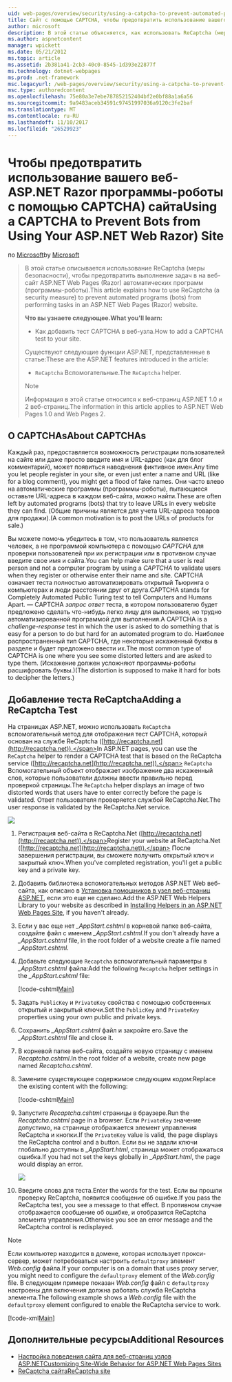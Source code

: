 ```yaml
---
uid: web-pages/overview/security/using-a-catpcha-to-prevent-automated-programs-bots-from-using-your-aspnet-web-site
title: Сайт с помощью CAPTCHA, чтобы предотвратить использование вашего веб-ASP.NET Razor программы-роботы) | Документы Microsoft
author: microsoft
description: В этой статье объясняется, как использовать ReCaptcha (меры безопасности), чтобы предотвратить выполнение задач в веб-страниц ASP.NET (Razor) автоматические программы (программы-роботы) мы...
ms.author: aspnetcontent
manager: wpickett
ms.date: 05/21/2012
ms.topic: article
ms.assetid: 2b381a41-2cb3-40c0-8545-1d393e22877f
ms.technology: dotnet-webpages
ms.prod: .net-framework
msc.legacyurl: /web-pages/overview/security/using-a-catpcha-to-prevent-automated-programs-bots-from-using-your-aspnet-web-site
msc.type: authoredcontent
ms.openlocfilehash: 75e80a3e7ebe787852152404bf2e0bf88a1a6a56
ms.sourcegitcommit: 9a9483aceb34591c97451997036a9120c3fe2baf
ms.translationtype: MT
ms.contentlocale: ru-RU
ms.lasthandoff: 11/10/2017
ms.locfileid: "26529923"
---
```

<a name="using-a-captcha-to-prevent-bots-from-using-your-aspnet-web-razor-site"></a><span data-ttu-id="a8e44-103">Чтобы предотвратить использование вашего веб-ASP.NET Razor программы-роботы с помощью CAPTCHA) сайта</span><span class="sxs-lookup"><span data-stu-id="a8e44-103">Using a CAPTCHA to Prevent Bots from Using Your ASP.NET Web Razor) Site</span></span>
====================
<span data-ttu-id="a8e44-104">по [Microsoft](https://github.com/microsoft)</span><span class="sxs-lookup"><span data-stu-id="a8e44-104">by [Microsoft](https://github.com/microsoft)</span></span>

> <span data-ttu-id="a8e44-105">В этой статье описывается использование ReCaptcha (меры безопасности), чтобы предотвратить выполнение задач в на веб-сайт ASP.NET Web Pages (Razor) автоматических программ (программы-роботы).</span><span class="sxs-lookup"><span data-stu-id="a8e44-105">This article explains how to use ReCaptcha (a security measure) to prevent automated programs (bots) from performing tasks in an ASP.NET Web Pages (Razor) website.</span></span>
> 
> <span data-ttu-id="a8e44-106">**Что вы узнаете следующее.**</span><span class="sxs-lookup"><span data-stu-id="a8e44-106">**What you'll learn:**</span></span> 
> 
> - <span data-ttu-id="a8e44-107">Как добавить тест CAPTCHA в веб-узла.</span><span class="sxs-lookup"><span data-stu-id="a8e44-107">How to add a CAPTCHA test to your site.</span></span>
> 
> <span data-ttu-id="a8e44-108">Существуют следующие функции ASP.NET, представленные в статье:</span><span class="sxs-lookup"><span data-stu-id="a8e44-108">These are the ASP.NET features introduced in the article:</span></span>
> 
> - <span data-ttu-id="a8e44-109">`ReCaptcha` Вспомогательные.</span><span class="sxs-lookup"><span data-stu-id="a8e44-109">The `ReCaptcha` helper.</span></span>
> 
> > [!NOTE]
> > <span data-ttu-id="a8e44-110">Информация в этой статье относится к веб-страниц ASP.NET 1.0 и 2 веб-страниц.</span><span class="sxs-lookup"><span data-stu-id="a8e44-110">The information in this article applies to ASP.NET Web Pages 1.0 and Web Pages 2.</span></span>


## <a name="about-captchas"></a><span data-ttu-id="a8e44-111">О CAPTCHAs</span><span class="sxs-lookup"><span data-stu-id="a8e44-111">About CAPTCHAs</span></span>

<span data-ttu-id="a8e44-112">Каждый раз, предоставляется возможность регистрации пользователей на сайте или даже просто введите имя и URL-адрес (как для блог комментарий), может появиться наводнения фиктивное имен.</span><span class="sxs-lookup"><span data-stu-id="a8e44-112">Any time you let people register in your site, or even just enter a name and URL (like for a blog comment), you might get a flood of fake names.</span></span> <span data-ttu-id="a8e44-113">Они часто влево на автоматические программы (программы-роботы), пытающиеся оставьте URL-адреса в каждом веб-сайта, можно найти.</span><span class="sxs-lookup"><span data-stu-id="a8e44-113">These are often left by automated programs (bots) that try to leave URLs in every website they can find.</span></span> <span data-ttu-id="a8e44-114">(Общие причины является для учета URL-адреса товаров для продажи).</span><span class="sxs-lookup"><span data-stu-id="a8e44-114">(A common motivation is to post the URLs of products for sale.)</span></span>

<span data-ttu-id="a8e44-115">Вы можете помочь убедитесь в том, что пользователь является человек, а не программой компьютера с помощью *CAPTCHA* для проверки пользователей при их регистрации или в противном случае введите свое имя и сайта.</span><span class="sxs-lookup"><span data-stu-id="a8e44-115">You can help make sure that a user is real person and not a computer program by using a *CAPTCHA* to validate users when they register or otherwise enter their name and site.</span></span> <span data-ttu-id="a8e44-116">CAPTCHA означает теста полностью автоматизировать открытый Тьюринга о компьютерах и люди расстоянии друг от друга.</span><span class="sxs-lookup"><span data-stu-id="a8e44-116">CAPTCHA stands for Completely Automated Public Turing test to tell Computers and Humans Apart.</span></span> <span data-ttu-id="a8e44-117">— CAPTCHA *запрос ответ* теста, в котором пользователю будет предложено сделать что-нибудь легко лицу для выполнения, но трудно автоматизированной программой для выполнения.</span><span class="sxs-lookup"><span data-stu-id="a8e44-117">A CAPTCHA is a *challenge-response* test in which the user is asked to do something that is easy for a person to do but hard for an automated program to do.</span></span> <span data-ttu-id="a8e44-118">Наиболее распространенный тип CAPTCHA, где некоторые искаженный буквы в разделе и будет предложено ввести их.</span><span class="sxs-lookup"><span data-stu-id="a8e44-118">The most common type of CAPTCHA is one where you see some distorted letters and are asked to type them.</span></span> <span data-ttu-id="a8e44-119">(Искажение должен усложняют программы-роботы расшифровать буквы.)</span><span class="sxs-lookup"><span data-stu-id="a8e44-119">(The distortion is supposed to make it hard for bots to decipher the letters.)</span></span>

## <a name="adding-a-recaptcha-test"></a><span data-ttu-id="a8e44-120">Добавление теста ReCaptcha</span><span class="sxs-lookup"><span data-stu-id="a8e44-120">Adding a ReCaptcha Test</span></span>

<span data-ttu-id="a8e44-121">На страницах ASP.NET, можно использовать `ReCaptcha` вспомогательный метод для отображения тест CAPTCHA, который основан на службе ReCaptcha ([http://recaptcha.net](http://recaptcha.net)).</span><span class="sxs-lookup"><span data-stu-id="a8e44-121">In ASP.NET pages, you can use the `ReCaptcha` helper to render a CAPTCHA test that is based on the ReCaptcha service ([http://recaptcha.net](http://recaptcha.net)).</span></span> <span data-ttu-id="a8e44-122">`ReCaptcha` Вспомогательный объект отображает изображение два искаженный слов, которые пользователи должны ввести правильно перед проверкой страницы.</span><span class="sxs-lookup"><span data-stu-id="a8e44-122">The `ReCaptcha` helper displays an image of two distorted words that users have to enter correctly before the page is validated.</span></span> <span data-ttu-id="a8e44-123">Ответ пользователя проверяется службой ReCaptcha.Net.</span><span class="sxs-lookup"><span data-stu-id="a8e44-123">The user response is validated by the ReCaptcha.Net service.</span></span>

![](using-a-catpcha-to-prevent-automated-programs-bots-from-using-your-aspnet-web-site/_static/image1.jpg)

1. <span data-ttu-id="a8e44-124">Регистрация веб-сайта в ReCaptcha.Net ([http://recaptcha.net](http://recaptcha.net)).</span><span class="sxs-lookup"><span data-stu-id="a8e44-124">Register your website at ReCaptcha.Net ([http://recaptcha.net](http://recaptcha.net)).</span></span> <span data-ttu-id="a8e44-125">После завершения регистрации, вы сможете получить открытый ключ и закрытый ключ.</span><span class="sxs-lookup"><span data-stu-id="a8e44-125">When you've completed registration, you'll get a public key and a private key.</span></span>
2. <span data-ttu-id="a8e44-126">Добавить библиотека вспомогательных методов ASP.NET Web веб-сайта, как описано в [Установка помощников в узел веб-страниц ASP.NET](https://go.microsoft.com/fwlink/?LinkId=252372), если это еще не сделано.</span><span class="sxs-lookup"><span data-stu-id="a8e44-126">Add the ASP.NET Web Helpers Library to your website as described in [Installing Helpers in an ASP.NET Web Pages Site](https://go.microsoft.com/fwlink/?LinkId=252372), if you haven't already.</span></span>
3. <span data-ttu-id="a8e44-127">Если у вас еще нет  *\_AppStart.cshtml* в корневой папке веб-сайта, создайте файл с именем  *\_AppStart.cshtml*.</span><span class="sxs-lookup"><span data-stu-id="a8e44-127">If you don't already have a *\_AppStart.cshtml* file, in the root folder of a website create a file named *\_AppStart.cshtml*.</span></span>
4. <span data-ttu-id="a8e44-128">Добавьте следующие `Recaptcha` вспомогательный параметры в  *\_AppStart.cshtml* файла:</span><span class="sxs-lookup"><span data-stu-id="a8e44-128">Add the following `Recaptcha` helper settings in the *\_AppStart.cshtml* file:</span></span> 

    [!code-cshtml[Main](using-a-catpcha-to-prevent-automated-programs-bots-from-using-your-aspnet-web-site/samples/sample1.cshtml?highlight=6-7)]
5. <span data-ttu-id="a8e44-129">Задать `PublicKey` и `PrivateKey` свойства с помощью собственных открытый и закрытый ключи.</span><span class="sxs-lookup"><span data-stu-id="a8e44-129">Set the `PublicKey` and `PrivateKey` properties using your own public and private keys.</span></span>
6. <span data-ttu-id="a8e44-130">Сохранить  *\_AppStart.cshtml* файл и закройте его.</span><span class="sxs-lookup"><span data-stu-id="a8e44-130">Save the *\_AppStart.cshtml* file and close it.</span></span>
7. <span data-ttu-id="a8e44-131">В корневой папке веб-сайта, создайте новую страницу с именем *Recaptcha.cshtml*.</span><span class="sxs-lookup"><span data-stu-id="a8e44-131">In the root folder of a website, create new page named *Recaptcha.cshtml*.</span></span>
8. <span data-ttu-id="a8e44-132">Замените существующее содержимое следующим кодом:</span><span class="sxs-lookup"><span data-stu-id="a8e44-132">Replace the existing content with the following:</span></span> 

    [!code-cshtml[Main](using-a-catpcha-to-prevent-automated-programs-bots-from-using-your-aspnet-web-site/samples/sample2.cshtml)]
9. <span data-ttu-id="a8e44-133">Запустите *Recaptcha.cshtml* страницы в браузере.</span><span class="sxs-lookup"><span data-stu-id="a8e44-133">Run the *Recaptcha.cshtml* page in a browser.</span></span> <span data-ttu-id="a8e44-134">Если `PrivateKey` значение допустимо, на странице отображается элемент управления ReCaptcha и кнопки.</span><span class="sxs-lookup"><span data-stu-id="a8e44-134">If the `PrivateKey` value is valid, the page displays the ReCaptcha control and a button.</span></span> <span data-ttu-id="a8e44-135">Если вы не задали ключи глобально доступны в  *\_AppStart.html*, страница может отображаться ошибка.</span><span class="sxs-lookup"><span data-stu-id="a8e44-135">If you had not set the keys globally in *\_AppStart.html*, the page would display an error.</span></span> 

    ![](using-a-catpcha-to-prevent-automated-programs-bots-from-using-your-aspnet-web-site/_static/image1.png)
10. <span data-ttu-id="a8e44-136">Введите слова для теста.</span><span class="sxs-lookup"><span data-stu-id="a8e44-136">Enter the words for the test.</span></span> <span data-ttu-id="a8e44-137">Если вы прошли проверку ReCaptcha, появится сообщение об ошибке.</span><span class="sxs-lookup"><span data-stu-id="a8e44-137">If you pass the ReCaptcha test, you see a message to that effect.</span></span> <span data-ttu-id="a8e44-138">В противном случае отображается сообщение об ошибке, и отобразится ReCaptcha элемента управления.</span><span class="sxs-lookup"><span data-stu-id="a8e44-138">Otherwise you see an error message and the ReCaptcha control is redisplayed.</span></span>

> [!NOTE]
> <span data-ttu-id="a8e44-139">Если компьютер находится в домене, которая использует прокси-сервер, может потребоваться настроить `defaultproxy` элемент *Web.config* файла.</span><span class="sxs-lookup"><span data-stu-id="a8e44-139">If your computer is on a domain that uses proxy server, you might need to configure the `defaultproxy` element of the *Web.config* file.</span></span> <span data-ttu-id="a8e44-140">В следующем примере показан *Web.config* файл с `defaultproxy` настроены для включения должна работать служба ReCaptcha элемента.</span><span class="sxs-lookup"><span data-stu-id="a8e44-140">The following example shows a *Web.config* file with the `defaultproxy` element configured to enable the ReCaptcha service to work.</span></span>
> 
> [!code-xml[Main](using-a-catpcha-to-prevent-automated-programs-bots-from-using-your-aspnet-web-site/samples/sample3.xml)]


<a id="Additional_Resources"></a>
## <a name="additional-resources"></a><span data-ttu-id="a8e44-141">Дополнительные ресурсы</span><span class="sxs-lookup"><span data-stu-id="a8e44-141">Additional Resources</span></span>


- [<span data-ttu-id="a8e44-142">Настройка поведения сайта для веб-страниц узлов ASP.NET</span><span class="sxs-lookup"><span data-stu-id="a8e44-142">Customizing Site-Wide Behavior for ASP.NET Web Pages Sites</span></span>](https://go.microsoft.com/fwlink/?LinkId=202906)
- [<span data-ttu-id="a8e44-143">ReCaptcha сайта</span><span class="sxs-lookup"><span data-stu-id="a8e44-143">ReCaptcha site</span></span>](https://www.google.com/recaptcha)
